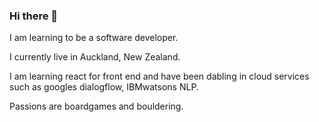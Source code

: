 ### Hi there 👋

I am learning to be a software developer.

I currently live in Auckland, New Zealand.

I am learning react for front end and have been dabling in cloud services such as googles dialogflow, IBMwatsons NLP.

Passions are boardgames and bouldering.


